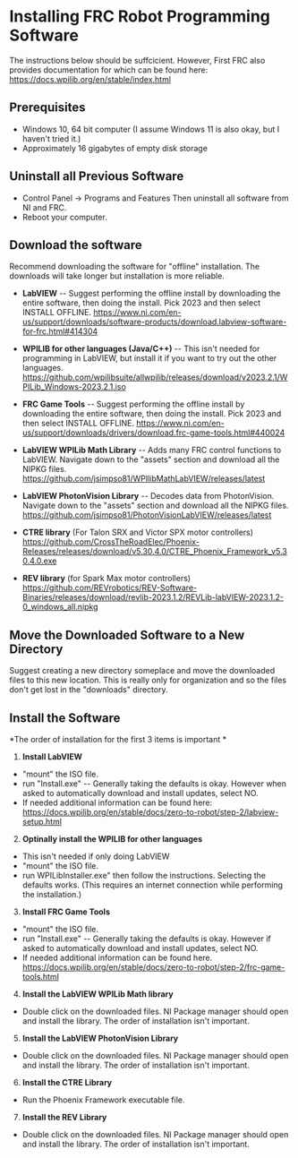 # Installing FRC Robot Programming Software

The instructions below should be suffcicient.  However, First FRC also provides documentation for which can be found here:
https://docs.wpilib.org/en/stable/index.html

## Prerequisites
- Windows 10, 64 bit computer (I assume Windows 11 is also okay, but I haven't tried it.)
- Approximately 16 gigabytes of empty disk storage


## Uninstall all Previous Software
- Control Panel -> Programs and Features  Then uninstall all software from NI and FRC.
- Reboot your computer.

## Download the software

Recommend downloading the software for "offline" installation.  The downloads will take longer but installation is more reliable.

- **LabVIEW** -- Suggest performing the offline install by downloading the entire software, then doing the install.  Pick 2023 and then select INSTALL OFFLINE.
https://www.ni.com/en-us/support/downloads/software-products/download.labview-software-for-frc.html#414304

- **WPILIB for other languages (Java/C++)** -- This isn't needed for programming in LabVIEW, but install it if you want to try out the other languages.
https://github.com/wpilibsuite/allwpilib/releases/download/v2023.2.1/WPILib_Windows-2023.2.1.iso

- **FRC Game Tools** -- Suggest performing the offline install by downloading the entire software, then doing the install.  Pick 2023 and then select INSTALL OFFLINE.
https://www.ni.com/en-us/support/downloads/drivers/download.frc-game-tools.html#440024

- **LabVIEW WPILib Math Library** -- Adds many FRC control functions to LabVIEW.   Navigate down to the "assets" section and download all the NIPKG files.
https://github.com/jsimpso81/WPIlibMathLabVIEW/releases/latest

- **LabVIEW PhotonVision Library** -- Decodes data from PhotonVision.   Navigate down to the "assets" section and download all the NIPKG files.
https://github.com/jsimpso81/PhotonVisionLabVIEW/releases/latest

- **CTRE library** (For Talon SRX and Victor SPX motor controllers)
https://github.com/CrossTheRoadElec/Phoenix-Releases/releases/download/v5.30.4.0/CTRE_Phoenix_Framework_v5.30.4.0.exe

- **REV library** (for Spark Max motor controllers)
https://github.com/REVrobotics/REV-Software-Binaries/releases/download/revlib-2023.1.2/REVLib-labVIEW-2023.1.2-0_windows_all.nipkg


## Move the Downloaded Software to a New Directory

Suggest creating a new directory someplace and move the downloaded files to this new location.  This is really only for organization and so the files don't get lost in the "downloads" directory.

## Install the Software

*The order of installation for the first 3 items is important *

1. **Install LabVIEW**  
- "mount" the ISO file.
- run "Install.exe" -- Generally taking the defaults is okay.  However when asked to automatically download and install updates, select NO.
- If needed additional information can be found here:  https://docs.wpilib.org/en/stable/docs/zero-to-robot/step-2/labview-setup.html

2. **Optinally install the WPILIB for other languages**
- This isn't needed if only doing LabVIEW
- "mount" the ISO file.
- run WPILibInstaller.exe" then follow the instructions.  Selecting the defaults works. (This requires an internet connection while performing the installation.)

3. **Install FRC Game Tools**
- "mount" the ISO file.
- run "Install.exe" -- Generally taking the defaults is okay.  However if asked to automatically download and install updates, select NO.
- If needed additional information can be found here. https://docs.wpilib.org/en/stable/docs/zero-to-robot/step-2/frc-game-tools.html

4. **Install the LabVIEW WPILib Math library**
- Double click on the downloaded files.  NI Package manager should open and install the library.  The order of installation isn't important.

5. **Install the LabVIEW PhotonVision Library**
- Double click on the downloaded files.  NI Package manager should open and install the library.  The order of installation isn't important.

6. **Install the CTRE Library**
- Run the Phoenix Framework executable file.

7. **Install the REV Library**
- Double click on the downloaded files.  NI Package manager should open and install the library.  The order of installation isn't important.
